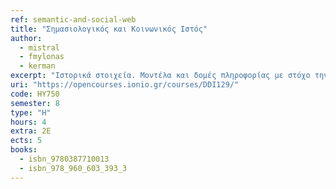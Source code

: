 ```yaml
---
ref: semantic-and-social-web
title: "Σημασιολογικός και Κοινωνικός Ιστός"
author: 
  - mistral
  - fmylonas
  - kerman
excerpt: "Ιστορικά στοιχεία. Μοντέλα και δομές πληροφορίας με στόχο την αποδοτική διαχείριση δεδομένων του Παγκόσμιου Ιστού. Οργάνωση πληροφορίας στον Παγκόσμιο Ιστό: semantics, οντολογίες και γλώσσες σημασιολογίας (RDF, OWL). Η γλώσσα ερωτημάτων SPARQL. Ανοικτά Διασυνδεδεμένα Δεδομένα. Επεξεργασία chat text, text analytics, text mining και web sentiment analysis. Επεξεργασία δεδομένων από κοινωνικά δίκτυα. Τεχνολογίες Web 2.0 και μηχανές αναζήτησης Ιστού. Δομή των κοινωνικών δικτύων. Εφαρμογές πληθοπορισμού."
uri: "https://opencourses.ionio.gr/courses/DDI129/"
code: ΗΥ750
semester: 8
type: "H"
hours: 4
extra: 2Ε
ects: 5
books:
  - isbn_9780387710013
  - isbn_978_960_603_393_3
---
```


